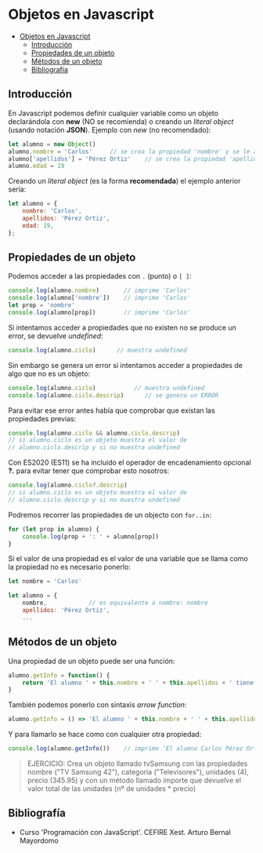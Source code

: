 # Objetos en Javascript
- [Objetos en Javascript](#objetos-en-javascript)
  - [Introducción](#introducción)
  - [Propiedades de un objeto](#propiedades-de-un-objeto)
  - [Métodos de un objeto](#métodos-de-un-objeto)
  - [Bibliografía](#bibliografía)

## Introducción
En Javascript podemos definir cualquier variable como un objeto declarándola con **new** (NO se recomienda) o creando un _literal object_ (usando notación **JSON**). Ejemplo con _new_ (no recomendado):
```javascript
let alumno = new Object()
alumno.nombre = 'Carlos'     // se crea la propiedad 'nombre' y se le asigna un valor
alumno['apellidos'] = 'Pérez Ortiz'    // se crea la propiedad 'apellidos'
alumno.edad = 19
```

Creando un _literal object_ (es la forma **recomendada**) el ejemplo anterior sería:
```javascript
let alumno = {
    nombre: 'Carlos',
    apellidos: 'Pérez Ortiz',
    edad: 19,
};
```

## Propiedades de un objeto
Podemos acceder a las propiedades con `.` (punto) o `[ ]`:
```javascript
console.log(alumno.nombre)       // imprime 'Carlos'
console.log(alumno['nombre'])    // imprime 'Carlos'
let prop = 'nombre'
console.log(alumno[prop])        // imprime 'Carlos'
```

Si intentamos acceder a propiedades que no existen no se produce un error, se devuelve _undefined_:
```javascript
console.log(alumno.ciclo)      // muestra undefined
```

Sin embargo se genera un error si intentamos acceder a propiedades de algo que no es un objeto:
```javascript
console.log(alumno.ciclo)           // muestra undefined
console.log(alumno.ciclo.descrip)      // se genera un ERROR
```

Para evitar ese error antes había que comprobar que existan las propiedades previas:
```javascript
console.log(alumno.ciclo && alumno.ciclo.descrip)
// si alumno.ciclo es un objeto muestra el valor de 
// alumno.ciclo.descrip y si no muestra undefined
```

Con ES2020 (ES11) se ha incluido el operador de encadenamiento opcional **?.** para evitar tener que comprobar esto nosotros:
```javascript
console.log(alumno.ciclo?.descrip)
// si alumno.ciclo es un objeto muestra el valor de 
// alumno.ciclo.descrip y si no muestra undefined
```

Podremos recorrer las propiedades de un objecto con `for..in`:
```javascript
for (let prop in alumno) {
    console.log(prop + ': ' + alumno[prop])
}
```

Si el valor de una propiedad es el valor de una variable que se llama como la propiedad no es necesario ponerlo:
```javascript
let nombre = 'Carlos'

let alumno = {
    nombre,            // es equivalente a nombre: nombre
    apellidos: 'Pérez Ortiz',
    ...
```

## Métodos de un objeto
Una propiedad de un objeto puede ser una función:
```javascript
alumno.getInfo = function() {
    return 'El alumno ' + this.nombre + ' ' + this.apellidos + ' tiene ' + this.edad + 'años'
}
```

También podemos ponerlo con sintaxis _arrow function_:
```javascript
alumno.getInfo = () => 'El alumno ' + this.nombre + ' ' + this.apellidos + ' tiene ' + this.edad + 'años'
```

Y para llamarlo se hace como con cualquier otra propiedad:
```javascript
console.log(alumno.getInfo())    // imprime 'El alumno Carlos Pérez Ortíz tiene 19 años'
```

> EJERCICIO: Crea un objeto llamado tvSamsung con las propiedades nombre ("TV Samsung 42"), categoria ("Televisores"), unidades (4), precio (345.95) y con un método llamado importe que devuelve el valor total de las unidades (nº de unidades * precio)

## Bibliografía
* Curso 'Programación con JavaScript'. CEFIRE Xest. Arturo Bernal Mayordomo
